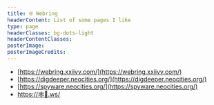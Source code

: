 ```yaml
---
title: 🌐 Webring
headerContent: List of some pages I like
type: page
headerClasses: bg-dots-light
headerContentClasses:
posterImage:
posterImageCredits:
---
```


- [https://webring.xxiivv.com/](https://webring.xxiivv.com/)
- [https://digdeeper.neocities.org/](https://digdeeper.neocities.org/)
- [https://spyware.neocities.org/](https://spyware.neocities.org/)
- [https://🕸💍.ws/](https://🕸💍.ws/)
